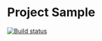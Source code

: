# Project Sample
[![Build status](https://ci.appveyor.com/api/projects/status/lg9nnl6w0ofn6vjd?svg=true)](https://ci.appveyor.com/project/lulabooo/api)
